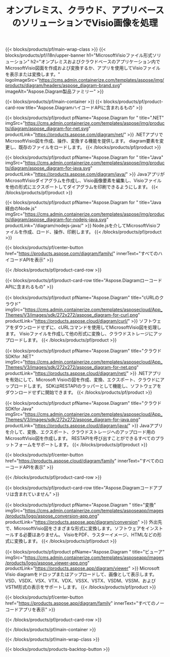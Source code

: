 ﻿---
title: オンプレミス、クラウド、アプリベースのソリューションでVisio画像を処理 
weight: 1110
url: /ja/
description: High CodeAPIまたはクラウドベースのSDKを介してMicrosoftVisio図面を作成、処理、変換します。または、クロスプラットフォームアプリを使用してVisioファイルを表示または変換します。
---
{{< blocks/products/pf/main-wrap-class >}}
{{< blocks/products/pf/i18n/upper-banner h1="MicrosoftVisioファイル形式ソリューション" h2="オンプレミスおよびクラウドベースのアプリケーション内でMicrosoftVisio図面を作成および変換するか、アプリを使用してVisioファイルを表示または変換します。" logoImageSrc="https://cms.admin.containerize.com/templates/aspose/img/products/diagram/headers/aspose_diagram-brand.svg" imageAlt="Aspose.Diagram製品ファミリー" >}}

{{< blocks/products/pf/main-container >}}
{{< blocks/products/pf/product-card-row title="Aspose.DiagramハイコードAPIに含まれるもの" >}}

{{< blocks/products/pf/product pfName="Aspose.Diagram for " title=".NET" imgSrc="https://cms.admin.containerize.com/templates/aspose/img/products/diagram/aspose_diagram-for-net.svg" productLink="https://products.aspose.com/diagram/net/" >}}
.NETアプリでMicrosoftVisio図を作成、操作、変換する機能を提供します。 diagram要素を変更し、既存のファイルをロードします。
{{< /blocks/products/pf/product >}}

{{< blocks/products/pf/product pfName="Aspose.Diagram for " title="Java" imgSrc="https://cms.admin.containerize.com/templates/aspose/img/products/diagram/aspose_diagram-for-java.svg" productLink="https://products.aspose.com/diagram/java/" >}}
JavaアプリがMicrosoftVisioダイアグラムを作成し、Visio画像要素を編集し、Visioファイルを他の形式にエクスポートしてダイアグラムを印刷できるようにします。
{{< /blocks/products/pf/product >}}

{{< blocks/products/pf/product pfName="Aspose.Diagram for " title="Java経由のNode.js" imgSrc="https://cms.admin.containerize.com/templates/aspose/img/products/diagram/aspose_diagram-for-nodejs-java.svg" productLink="/diagram/nodejs-java/" >}}
Node.jsを介してMicrosoftVisioファイルを作成、ロード、操作、印刷します。
{{< /blocks/products/pf/product >}}

{{< blocks/products/pf/center-button href="https://products.aspose.com/diagram/family/" innerText="すべてのハイコードAPIを表示" >}}

{{< /blocks/products/pf/product-card-row >}}

{{< blocks/products/pf/product-card-row title="Aspose.DiagramローコードAPIに含まれるもの" >}}

{{< blocks/products/pf/product pfName="Aspose.Diagram" title="cURLのクラウド" imgSrc="https://cms.admin.containerize.com/templates/asposecloud/App_Themes/V3/images/sdk/272x272/aspose_diagram-for-curl.png" productLink="https://products.aspose.cloud/diagram/curl/" >}}
ソフトウェアをダウンロードせずに、cURLコマンドを使用してMicrosoftVisio図を処理します。 Visioファイルを作成して他の形式に変換し、クラウドストレージにアップロードします。
{{< /blocks/products/pf/product >}}

{{< blocks/products/pf/product pfName="Aspose.Diagram" title="クラウドSDKfor .NET" imgSrc="https://cms.admin.containerize.com/templates/asposecloud/App_Themes/V3/images/sdk/272x272/aspose_diagram-for-net.png" productLink="https://products.aspose.cloud/diagram/net/" >}}
.NETアプリを有効にして、Microsoft Visioの図を作成、変換、エクスポート、クラウドにアップロードします。 SDKはRESTAPIのラッパーとして機能し、ソフトウェアをダウンロードせずに開始できます。
{{< /blocks/products/pf/product >}}

{{< blocks/products/pf/product pfName="Aspose.Diagram" title="クラウドSDKfor Java" imgSrc="https://cms.admin.containerize.com/templates/asposecloud/App_Themes/V3/images/sdk/272x272/aspose_diagram-for-java.png" productLink="https://products.aspose.cloud/diagram/java/" >}}
Javaアプリを介して、変換、エクスポート、クラウドストレージへのアップロード用のMicrosoftVisio図を作成します。 RESTAPIを呼び出すことができるすべてのプラットフォームをサポートします。
{{< /blocks/products/pf/product >}}

{{< blocks/products/pf/center-button href="https://products.aspose.cloud/diagram/family" innerText="すべてのローコードAPIを表示" >}}

{{< /blocks/products/pf/product-card-row >}}

{{< blocks/products/pf/product-card-row title="Aspose.Diagramコードアプリは含まれていません" >}}

{{< blocks/products/pf/product pfName="Aspose.Diagram " title="変換" imgSrc="https://cms.admin.containerize.com/templates/asposeapp/images/products/logo/aspose_conversion-app.png" productLink="https://products.aspose.app/diagram/conversion" >}}
外出先で、MicrosoftVisio図をさまざまな形式に変換します。ソフトウェアをインストールする必要はありません。 VisioをPDF、ラスターイメージ、HTMLなどの形式に変換します。
{{< /blocks/products/pf/product >}}

{{< blocks/products/pf/product pfName="Aspose.Diagram " title="ビューア" imgSrc="https://cms.admin.containerize.com/templates/asposeapp/images/products/logo/aspose_viewer-app.png" productLink="https://products.aspose.app/diagram/viewer" >}}
Microsoft Visio diagramをドロップまたはアップロードして、画像として表示します。 VSD、VSDX、VSX、VTX、VDX、VSSX、VSTX、VSDM、VSSM、およびVSTM形式の表示をサポートします。
{{< /blocks/products/pf/product >}}

{{< blocks/products/pf/center-button href="https://products.aspose.app/diagram/family" innerText="すべてのノーコードアプリを表示" >}}

{{< /blocks/products/pf/product-card-row >}}

{{< /blocks/products/pf/main-container >}}


{{< /blocks/products/pf/main-wrap-class >}}

{{< blocks/products/products-backtop-button >}}